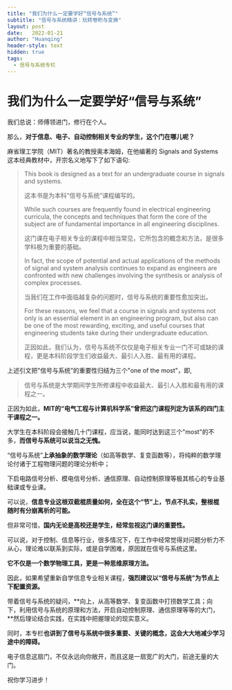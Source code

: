 ```yaml
---
title: "我们为什么一定要学好“信号与系统”"
subtitle: "信号与系统精讲：玩转卷积与变换"
layout: post
date:   2022-01-21
author: "Huanqing"
header-style: text
hidden: true
tags:
  - 信号与系统专栏
---
```


# 我们为什么一定要学好“信号与系统”

我们总说：师傅领进门，修行在个人。

那么，**对于信息、电子、自动控制相关专业的学生，这个门在哪儿呢？**

麻省理工学院（MIT）著名的教授奥本海姆，在他编著的 Signals and Systems 这本经典教材中，开宗名义地写下了如下语句:

> This book is designed as a text for an undergraduate course in signals and systems.
>
> 这本书是为本科“信号与系统”课程编写的。
>
> While such courses are frequently found in electrical engineering curricula, the concepts and techniques that form the core of the subject are of fundamental importance in all engineering disciplines.
>
> 这门课在电子相关专业的课程中相当常见，它所包含的概念和方法，是很多学科极为重要的基础。
>
> In fact, the scope of potential and actual applications of the methods of signal and system analysis continues to expand as engineers are confronted with new challenges involving the synthesis or analysis of complex processes.
>
> 当我们在工作中面临越复杂的问题时，信号与系统的重要性愈加突出。
>
> For these reasons, we feel that a course in signals and systems not only is an essential element in an engineering program, but also can be one of the most rewarding, exciting, and useful courses that engineering students take during their undergraduate education.
>
> 正因如此，我们认为，信号与系统不仅仅是电子相关专业一门不可或缺的课程，更是本科阶段学生们收益最大、最引人入胜、最有用的课程。

上述引文把"信号与系统”的重要性归结为三个"one of the most"，即,

> 信号与系统是大学期间学生所修课程中收益最大、最引人入胜和最有用的课程之一。

正因为如此，**MIT的“电气工程与计算机科学系”曾把这门课程列定为该系的四门主干课程之一。**

大学生在本科阶段会接触几十门课程，应当说，能同时达到这三个"most"的不多，**而信号与系统可以说当之无愧。**

“信号与系统”**上承抽象的数学理论**（如高等数学、复变函数等），将纯粹的数学理论付诸于工程物理问题的理论分析中；

下启电路信号分析、模电信号分析、通信原理、自动控制原理等极其核心的专业基础课或专业课。

可以说，**信息专业这根双截棍质量如何，全在这个“节”上，节点不扎实，整根棍随时有分崩离析的可能。**

但非常可惜，**国内无论是高校还是学生，经常忽视这门课的重要性。**

可以说，对于控制、信息等行业，很多情况下，在工作中经常觉得对问题分析力不从心，理论难以联系到实际，或是自学困难，原因就在信号与系统这里。

**它不仅是一个数学物理工具，更是一种思维原理方法。**

因此，如果希望重新自学信息专业相关课程，**强烈建议以“信号与系统”为节点上下配置资源。**

带着信号与系统的疑问，**向上，从高等数学、复变函数中打捞数学工具；向下，利用信号与系统的原理和方法，开启自动控制原理、通信原理等等的大门，**然后理论结合实践，在实践中把握理论的现实意义。

同时，本专栏**也讲到了信号与系统中很多重要、关键的概念，这会大大地减少学习途中的障碍。**

电子信息这扇门，不仅永远向你敞开，而且这是一扇宽广的大门，前途无量的大门。

祝你学习进步！
